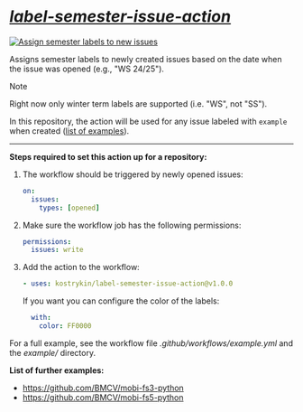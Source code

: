 # *[label-semester-issue-action](https://github.com/kostrykin/label-semester-issue-action)*

[![Assign semester labels to new issues](https://github.com/kostrykin/label-semester-issue-action/actions/workflows/example.yml/badge.svg)](https://github.com/kostrykin/label-semester-issue-action/actions/workflows/example.yml)

Assigns semester labels to newly created issues based on the date when the issue was opened (e.g., "WS 24/25").

> [!NOTE]
> Right now only winter term labels are supported (i.e. "WS", not "SS").

In this repository, the action will be used for any issue labeled with `example` when created ([list of examples](https://github.com/kostrykin/label-semester-issue-action/issues?q=is%3Aissue+label%3Aexample)).

---

**Steps required to set this action up for a repository:**

1. The workflow should be triggered by newly opened issues:
   ```yml
   on:
     issues:
       types: [opened]
   ```
2. Make sure the workflow job has the following permissions:
   ```yml
   permissions:
     issues: write
   ```
3. Add the action to the workflow:
   ```yml
   - uses: kostrykin/label-semester-issue-action@v1.0.0
   ```
   If you want you can configure the color of the labels:
   ```yml
     with:
       color: FF0000
   ```

For a full example, see the workflow file *.github/workflows/example.yml* and the *example/* directory.

**List of further examples:**
- https://github.com/BMCV/mobi-fs3-python
- https://github.com/BMCV/mobi-fs5-python
